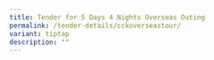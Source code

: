 ```yaml
---
title: Tender for 5 Days 4 Nights Overseas Outing
permalink: /tender-details/cckoverseastour/
variant: tiptap
description: ""
---
```


